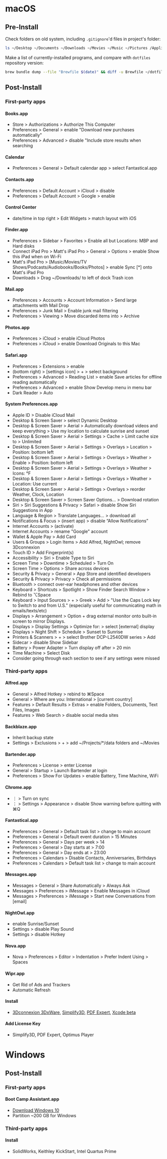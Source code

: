 # macOS
## Pre-Install
Check folders on old system, including `.gitignore`'d files in project's folder:
```bash
ls ~/Desktop ~/Documents ~/Downloads ~/Movies ~/Music ~/Pictures /Applications ~/ && find ~/Projects -name '*.gitignore' -exec ls {} \; -exec cat {} \;
```

Make a list of currently-installed programs, and compare with `dotfiles` repository version:
```bash
brew bundle dump --file "Brewfile $(date)" && diff -u Brewfile ~/dotfiles/Brewfile 
```

## Post-Install
### First-party apps
#### Books.app
- Store > Authorizations > Authorize This Computer
- Preferences > General > enable "Download new purchases automatically"
- Preferences > Advanced > disable "Include store results when searching

#### Calendar
- Preferences > General > Default calendar app > select Fantastical.app

#### Contacts.app
- Preferences > Default Account > iCloud > disable
- Preferences > Default Account > Google > enable

#### Control Center
- date/time in top right > Edit Widgets > match layout with iOS

#### Finder.app
- Preferences > Sidebar > Favorites > Enable all but Locations:  MBP and Hard disks
- Connect iPad Pro > Matt's iPad Pro > General > Options > enable Show this iPad when on Wi-Fi
- Matt's iPad Pro > [Music/Movies/TV Shows/Podcasts/Audiobooks/Books/Photos] > enable Sync [*] onto Matt's iPad Pro
- Downloads > Drag ~/Downloads/ to left of dock Trash icon

#### Mail.app
- Preferences > Accounts > Account Information > Send large attachments with Mail Drop
- Preferences > Junk Mail > Enable junk mail filtering
- Preferences > Viewing > Move discarded items into > Archive

#### Photos.app
- Preferences > iCloud > enable iCloud Photos
- Preferences > iCloud > enable Download Originals to this Mac

#### Safari.app
- Preferences > Extensions > enable
- (bottom right) > [settings icon] > + > select background
- Preferences > Advanced > Reading List > enable Save articles for offline reading automatically
- Preferences > Advanced > enable Show Develop menu in menu bar
- Dark Reader > Auto

#### System Preferences.app
- Apple ID > Disable iCloud Mail
- Desktop & Screen Saver > select Dynamic Desktop
- Desktop & Screen Saver > Aerial > Automatically download videos and keep everything > Use my location to calculate sunrise and sunset
- Desktop & Screen Saver > Aerial > Settings > Cache > Limit cache size to > Unlimited
- Desktop & Screen Saver > Aerial > Settings > Overlays > Location > Position: bottom left
- Desktop & Screen Saver > Aerial > Settings > Overlays > Weather > Enable > Position: bottom left
- Desktop & Screen Saver > Aerial > Settings > Overlays > Weather > Icons: °F
- Desktop & Screen Saver > Aerial > Settings > Overlays > Weather > Location: Use current
- Desktop & Screen Saver > Aerial > Settings > Overlays > reorder Weather, Clock, Location
- Desktop & Screen Saver > Screen Saver Options... > Download rotation
- Siri > Siri Suggestions & Privacy > Safari > disable Show Siri Suggestions in App
- Language & Region > Translate Languages... > download all 
- Notifications & Focus > (insert app) > disable “Allow Notifications”
- Internet Accounts > (activate)
- Internet Accounts > rename "Google" account
- Wallet & Apple Pay > Add Card
- Users & Groups > Login Items > Add Alfred, NightOwl; remove 3Dconnexion
- Touch ID > Add Fingerprint(s)
- Accessibility > Siri > Enable Type to Siri
- Screen Time > Downtime > Scheduled > Turn On
- Screen Time > Options > Share across devices
- Security & Privacy > General > App Store and identified developers
- Security & Privacy > Privacy > Check all permissions 
- Bluetooth > connect over-ear headphones and other devices
- Keyboard > Shortcuts > Spotlight > Show Finder Search Window > Rebind to ⌥Space
- Keyboard > Input Sources > + > Greek > Add > "Use the Caps Lock key to Switch to and from U.S." (especially useful for communicating math in emails/texts/etc)
- Displays > Arrangement > Option + drag external monitor onto built-in screen to mirror Displays.
- Displays > Display Settings > Optimize for: > select [external] display
- Displays > Night Shift > Schedule > Sunset to Sunrise
- Printers & Scanners > + > select Brother DCP-L2540DW series > Add
- Sidecar > disable Show Sidebar
- Battery > Power Adapter > Turn display off after > 20 min
- Time Machine > Select Disk
- Consider going through each section to see if any settings were missed

### Third-party apps
#### Alfred.app
- General > Alfred Hotkey > rebind to ⌘Space
- General > Where are you: International > [current country]
- Features > Default Results > Extras > enable Folders, Documents, Text Files, Images
- Features > Web Search > disable social media sites

#### Backblaze.app
- Inherit backup state
- Settings > Exclusions > + > add ~/Projects/*/data folders and ~/Movies

#### Bartender.app
- Preferences > License > enter License
- General > Startup > Launch Bartender at login
- Preferences > Show For Updates > enable Battery, Time Machine, WiFi

#### Chrome.app
- ⋮ > Turn on sync
- ⋮ > Settings > Appearance > disable Show warning before quitting with ⌘Q

#### Fantastical.app
- Preferences > General > Default task list > change to main account
- Preferences > General > Default event duration > 15 Minutes
- Preferences > General > Days per week > 14
- Preferences > General > Day starts at > 7:00
- Preferences > General > Day ends at > 23:00
- Preferences > Calendars > Disable Contacts, Anniversaries, Birthdays
- Preferences > Calendars > Default task list > change to main account

#### Messages.app
- Messages > General > Share Automatically > Always Ask
- Messages > Preferences > iMessage > Enable Messages in iCloud
- Messages > Preferences > iMessage > Start new Conversations from [email]

#### NightOwl.app
- enable Sunrise/Sunset
- Settings > disable Play Sound
- Settings > disable Hotkey

#### Nova.app
- Nova > Preferences > Editor > Indentation > Prefer Indent Using > Spaces

#### Wipr.app
- Get Rid of Ads and Trackers
- Automatic Refresh

#### Install
- [3Dconnexion 3DxWare](https://3dconnexion.com/us/drivers/), [Simplify3D](https://cloud.simplify3d.com/account/login), [PDF Expert](https://pdfexpert.com/downloads), [Xcode beta](https://developer.apple.com/download/)

#### Add License Key
- Simplify3D, PDF Expert, Optimus Player

# Windows
## Post-Install
### First-party apps
#### Boot Camp Assistant.app
- [Download Windows 10](https://www.microsoft.com/en-us/software-download/windows10)
- Partition ~200 GB for Windows

### Third-party apps
#### Install
- SolidWorks, Keithley KickStart, Intel Quartus Prime
